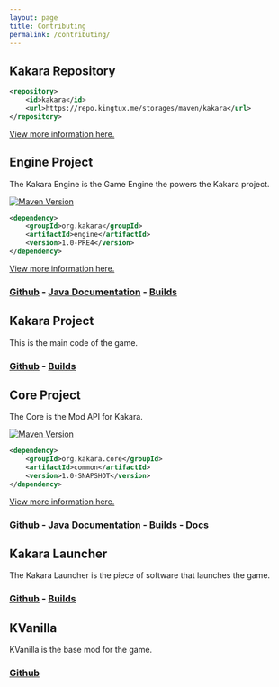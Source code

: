 ```yaml
---
layout: page
title: Contributing
permalink: /contributing/
---
```


## Kakara Repository
```xml
<repository>
    <id>kakara</id>
    <url>https://repo.kingtux.me/storages/maven/kakara</url>
</repository>
```
[View more information here.](https://mvnhelper.potatocorp.dev/repo/kakara)

## Engine Project
  
The Kakara Engine is the Game Engine the powers the Kakara project.  
  
[![Maven Version](https://mvnhelper.potatocorp.dev/kakara/org.kakara/engine/badge.png)](https://mvnhelper.potatocorp.dev/kakara/org.kakara/engine)
```xml
<dependency>
    <groupId>org.kakara</groupId>
    <artifactId>engine</artifactId>
    <version>1.0-PRE4</version>
</dependency>
```
[View more information here.](https://mvnhelper.potatocorp.dev/kakara/org.kakara/engine)
### [Github](https://github.com/kakaragame/Engine) - [Java Documentation](https://ci.kingtux.dev/job/Kakara%20Engine/javadoc/index.html) - [Builds](https://ci.potatocorp.dev/view/Kakara/job/Engine/)

## Kakara Project
This is the main code of the game.
### [Github](https://github.com/kakaragame/Kakara) - [Builds](https://ci.potatocorp.dev/view/Kakara/job/Kakara/)

## Core Project
  
The Core is the Mod API for Kakara.  

[![Maven Version](https://mvnhelper.potatocorp.dev/kakara/org.kakara.core/common/badge.png)](https://mvnhelper.potatocorp.dev/kakara/org.kakara.core/common)
```xml
<dependency>
    <groupId>org.kakara.core</groupId>
    <artifactId>common</artifactId>
    <version>1.0-SNAPSHOT</version>
</dependency>
```
[View more information here.](https://mvnhelper.potatocorp.dev/kakara/org.kakara.core/common)
### [Github](https://github.com/kakaragame/core) - [Java Documentation](https://ci.kingtux.dev/job/Kakara%20Core/javadoc/index.html) - [Builds](https://ci.kingtux.dev/job/Kakara%20Core/) - [Docs](https://docs.kakara.org/core/)


## Kakara Launcher
The Kakara Launcher is the piece of software that launches the game.  
### [Github](https://github.com/kakaragame/KLauncher) - [Builds](https://ci.kingtux.dev/job/KLauncher/)

## KVanilla
KVanilla is the base mod for the game.  
### [Github](https://github.com/kakaragame/KVanilla)
